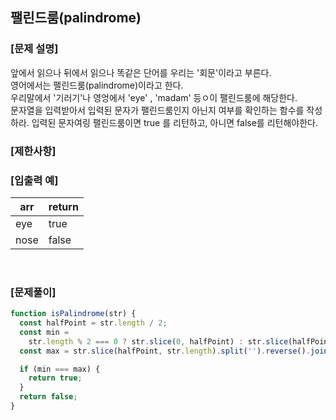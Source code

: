 ## 팰린드룸(palindrome)

### [문제 설명]

앞에서 읽으나 뒤에서 읽으나 똑같은 단어를 우리는 '회문'이라고 부른다.<br/>
영어에서는 팰린드룸(palindrome)이라고 한다.<br/>
우리말에서 '기러기'나 영엉에서 'eye' , 'madam' 등ㅇ이 팰린드룸에 해당한다.<br/>
문자열을 입력받아서 입력된 문자가 팰린드룸인지 아닌지 여부를 확인하는 함수를 작성하라.
입력된 문자여링 팰린드룸이면 true 를 리턴하고, 아니면 false를 리턴해야한다.

### [제한사항]

### [입출력 예]

| arr  | return |
| ---- | ------ |
| eye  | true   |
| nose | false  |

<br />

### [문제풀이]

```javascript
function isPalindrome(str) {
  const halfPoint = str.length / 2;
  const min =
    str.length % 2 === 0 ? str.slice(0, halfPoint) : str.slice(halfPoint + 1);
  const max = str.slice(halfPoint, str.length).split('').reverse().join('');

  if (min === max) {
    return true;
  }
  return false;
}
```
